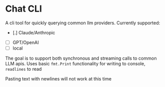 # Chat CLI

A cli tool for quickly querying common llm providers. Currently supported:

- [.] Claude/Anthropic
- [ ] GPT/OpenAI
- [ ] local

The goal is to support both synchronous and streaming calls to common LLM apis.
Uses basic `fmt.Print` functionality for writing to console, `readlines` to read

Pasting text with newlines will not work at this time
